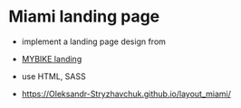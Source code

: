 # Miami landing page

- implement a landing page design from

- [MYBIKE landing](https://www.figma.com/file/NZQAIydtHo5QkINyGLHNcq/BIKE-New-Version?node-id=0%3A1)
- use HTML, SASS
- https://Oleksandr-Stryzhavchuk.github.io/layout_miami/
